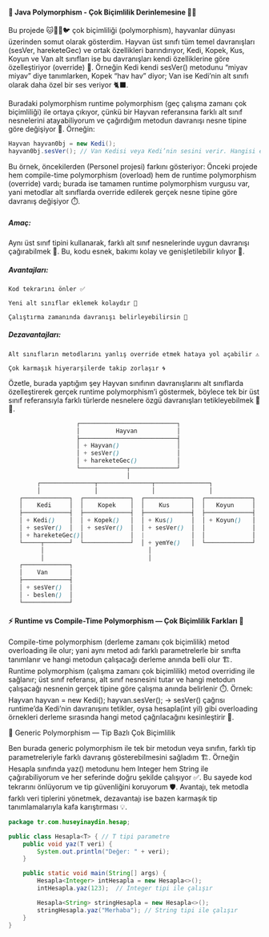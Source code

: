 #### 🐾 Java Polymorphism - Çok Biçimlilik Derinlemesine 🚀🎯

Bu projede 🐱🐶🐑🐦 çok biçimliliği (polymorphism), hayvanlar dünyası üzerinden somut olarak gösterdim. Hayvan üst sınıfı tüm temel davranışları (sesVer, hareketeGec) ve ortak özellikleri barındırıyor, Kedi, Kopek, Kus, Koyun ve Van alt sınıfları ise bu davranışları kendi özelliklerine göre özelleştiriyor (override) 🎨. Örneğin Kedi kendi sesVer() metodunu “miyav miyav” diye tanımlarken, Kopek “hav hav” diyor; Van ise Kedi’nin alt sınıfı olarak daha özel bir ses veriyor 🐈‍⬛.

Buradaki polymorphism runtime polymorphism (geç çalışma zamanı çok biçimliliği) ile ortaya çıkıyor, çünkü bir Hayvan referansına farklı alt sınıf nesnelerini atayabiliyorum ve çağırdığım metodun davranışı nesne tipine göre değişiyor 🔄. Örneğin:

```java
Hayvan hayvan0bj = new Kedi();
hayvan0bj.sesVer(); // Van Kedisi veya Kedi’nin sesini verir. Hangisi enjekte edilirse onun sesini verir. Ne verirsen eliynen o gelir seniynen hesaaabı.
```

Bu örnek, öncekilerden (Personel projesi) farkını gösteriyor: Önceki projede hem compile-time polymorphism (overload) hem de runtime polymorphism (override) vardı; burada ise tamamen runtime polymorphism vurgusu var, yani metodlar alt sınıflarda override edilerek gerçek nesne tipine göre davranış değişiyor ⏱️.

##### Amaç:
Aynı üst sınıf tipini kullanarak, farklı alt sınıf nesnelerinde uygun davranışı çağırabilmek 🎯. Bu, kodu esnek, bakımı kolay ve genişletilebilir kılıyor 🌱.

##### Avantajları:
```
Kod tekrarını önler ✅

Yeni alt sınıflar eklemek kolaydır 🔧

Çalıştırma zamanında davranışı belirleyebilirsin 🧩
```

##### Dezavantajları:
```
Alt sınıfların metodlarını yanlış override etmek hataya yol açabilir ⚠️

Çok karmaşık hiyerarşilerde takip zorlaşır 🌀
```

Özetle, burada yaptığım şey Hayvan sınıfının davranışlarını alt sınıflarda özelleştirerek gerçek runtime polymorphism’i göstermek, böylece tek bir üst sınıf referansıyla farklı türlerde nesnelere özgü davranışları tetikleyebilmek 🐾💡.

```scss
                   ┌───────────────────────────┐
                   │          Hayvan           │
                   ├───────────────────────────┤
                   │ + Hayvan()                │
                   │ + sesVer()                │
                   │ + hareketeGec()           │
                   └─────────────┬─────────────┘
                                 │
        ┌───────────────┬───────────────┬───────────────┐
        │               │               │               │
   ┌─────────────┐  ┌─────────────┐  ┌─────────────┐  ┌─────────────┐
   │    Kedi     │  │    Kopek    │  │    Kus      │  │   Koyun     │
   ├─────────────┤  ├─────────────┤  ├─────────────┤  ├─────────────┤
   │ + Kedi()    │  │ + Kopek()   │  │ + Kus()     │  │ + Koyun()   │
   │ + sesVer()  │  │ + sesVer()  │  │ + sesVer()  │  │             │
   │ + hareketeGec()│             │  |             │  │             │
   └─────┬───────┘  └─────────────┘  │ + yemYe()   │  └─────────────┘
         │                             │
         │                             │
   ┌─────────────┐
   │    Van      │
   ├─────────────┤
   │ + sesVer()  │
   │ - beslen()  │
   └─────────────┘
```

#### ⚡ Runtime vs Compile-Time Polymorphism — Çok Biçimlilik Farkları 🧩

Compile-time polymorphism (derleme zamanı çok biçimlilik) metod overloading ile olur; yani aynı metod adı farklı parametrelerle bir sınıfta tanımlanır ve hangi metodun çalışacağı derleme anında belli olur 🏗️.
Runtime polymorphism (çalışma zamanı çok biçimlilik) metod overriding ile sağlanır; üst sınıf referansı, alt sınıf nesnesini tutar ve hangi metodun çalışacağı nesnenin gerçek tipine göre çalışma anında belirlenir ⏱️.
Örnek: Hayvan hayvan = new Kedi(); hayvan.sesVer(); → sesVer() çağrısı runtime’da Kedi’nin davranışını tetikler, oysa hesapla(int yil) gibi overloading örnekleri derleme sırasında hangi metod çağrılacağını kesinleştirir 🐾.

🧩 Generic Polymorphism — Tip Bazlı Çok Biçimlilik

Ben burada generic polymorphism ile tek bir metodun veya sınıfın, farklı tip parametreleriyle farklı davranış gösterebilmesini sağladım 🏗️. Örneğin Hesapla<T> sınıfında yaz() metodunu hem Integer hem String ile çağırabiliyorum ve her seferinde doğru şekilde çalışıyor ✅. Bu sayede kod tekrarını önlüyorum ve tip güvenliğini koruyorum 🛡️. Avantajı, tek metodla farklı veri tiplerini yönetmek, dezavantajı ise bazen karmaşık tip tanımlamalarıyla kafa karıştırması 💡.
```java
package tr.com.huseyinaydin.hesap;

public class Hesapla<T> { // T tipi parametre
    public void yaz(T veri) {
        System.out.println("Değer: " + veri);
    }

    public static void main(String[] args) {
        Hesapla<Integer> intHesapla = new Hesapla<>();
        intHesapla.yaz(123);  // Integer tipi ile çalışır

        Hesapla<String> stringHesapla = new Hesapla<>();
        stringHesapla.yaz("Merhaba"); // String tipi ile çalışır
    }
}
```